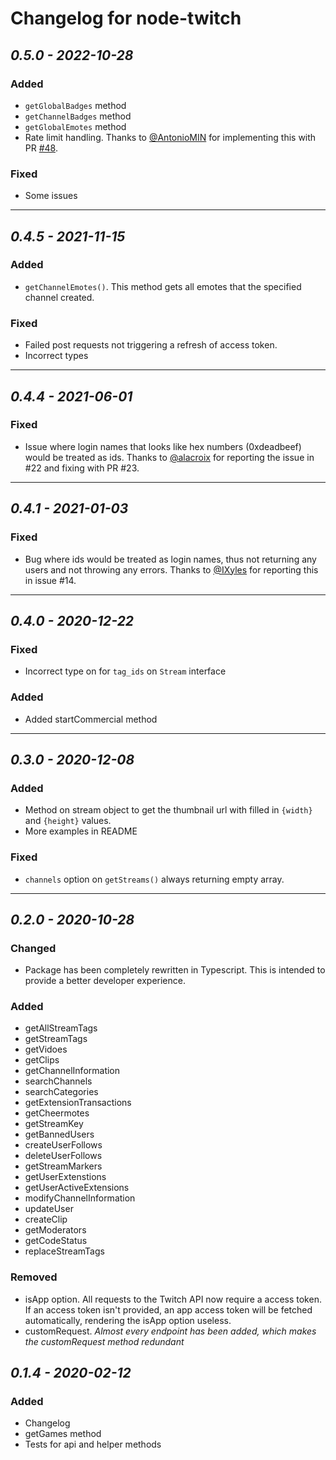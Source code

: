 # Changelog for node-twitch

## *0.5.0 - 2022-10-28* 

### Added

 - `getGlobalBadges` method
 - `getChannelBadges` method
 - `getGlobalEmotes` method
 - Rate limit handling. Thanks to [@AntonioMIN](https://github.com/AntonioMIN) for implementing this with PR [#48](https://github.com/Plazide/node-twitch/pull/48).

### Fixed

 - Some issues

---

## *0.4.5 - 2021-11-15*

### Added

 - `getChannelEmotes()`. This method gets all emotes that the specified channel created.

### Fixed

 - Failed post requests not triggering a refresh of access token.
 - Incorrect types

---

## *0.4.4 - 2021-06-01*

### Fixed
  - Issue where login names that looks like hex numbers (0xdeadbeef) would be treated as ids. Thanks to [@alacroix](https://github.com/alacroix) for reporting the issue in #22 and fixing with PR #23.

---

## *0.4.1 - 2021-01-03*

### Fixed
  - Bug where ids would be treated as login names, thus not returning any users and not throwing any errors. Thanks to [@IXyles](https://github.com/iXyles) for reporting this in issue #14.

---

## *0.4.0 - 2020-12-22*

### Fixed
  - Incorrect type on for `tag_ids` on `Stream` interface

### Added
  - Added startCommercial method

---

## *0.3.0 - 2020-12-08*

### Added
  - Method on stream object to get the thumbnail url with filled in `{width}` and `{height}` values.
  - More examples in README

### Fixed
  - `channels` option on `getStreams()` always returning empty array.

---

## *0.2.0 - 2020-10-28*

### Changed
  - Package has been completely rewritten in Typescript. This is intended to provide a better developer experience.

### Added
  - getAllStreamTags
  - getStreamTags
  - getVidoes
  - getClips
  - getChannelInformation
  - searchChannels
  - searchCategories
  - getExtensionTransactions
  - getCheermotes
  - getStreamKey
  - getBannedUsers
  - createUserFollows
  - deleteUserFollows
  - getStreamMarkers
  - getUserExtenstions
  - getUserActiveExtensions
  - modifyChannelInformation
  - updateUser
  - createClip
  - getModerators
  - getCodeStatus
  - replaceStreamTags

### Removed
  - isApp option. All requests to the Twitch API now require a access token. If an access token isn't provided, an app access token will be fetched automatically, rendering the isApp option useless.
  - customRequest. *Almost every endpoint has been added, which makes the customRequest method redundant*

## *0.1.4 - 2020-02-12*

### Added
 - Changelog
 - getGames method
 - Tests for api and helper methods